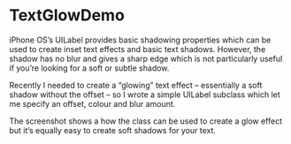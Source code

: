 TextGlowDemo
============

iPhone OS’s UILabel provides basic shadowing properties which can be used to create inset text effects and basic text shadows. However, the shadow has no blur and gives a sharp edge which is not particularly useful if you’re looking for a soft or subtle shadow.

Recently I needed to create a “glowing” text effect – essentially a soft shadow without the offset – so I wrote a simple UILabel subclass which let me specify an offset, colour and blur amount.



The screenshot shows a how the class can be used to create a glow effect but it’s equally easy to create soft shadows for your text.
